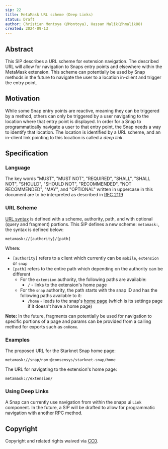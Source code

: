 ```yaml
---
sip: 22
title: MetaMask URL scheme (Deep Links)
status: Draft
author: Christian Montoya (@Montoya), Hassan Malik(@hmalik88)
created: 2024-09-13
---
```


## Abstract

This SIP describes a URL scheme for extension navigation. The described URL will allow for navigation to Snaps entry points and elsewhere within the MetaMask extension. This scheme can potentially be used by Snap methods in the future to navigate the user to a location in-client and trigger the entry point. 

## Motivation

While some Snap entry points are reactive, meaning they can be triggered by a method, others can only be triggered by a user navigating to the location where that entry point is displayed. In order for a Snap to programmatically navigate a user to that entry point, the Snap needs a way to identify that location. The location is identified by a URL scheme, and an in-client link pointing to this location is called a _deep link_.

## Specification

### Language

The key words "MUST", "MUST NOT", "REQUIRED", "SHALL", "SHALL NOT",
"SHOULD", "SHOULD NOT", "RECOMMENDED", "NOT RECOMMENDED", "MAY", and
"OPTIONAL" written in uppercase in this document are to be interpreted as described in [RFC 2119](https://www.ietf.org/rfc/rfc2119.txt)

### URL Scheme 

[URL syntax](https://en.wikipedia.org/wiki/URL#Syntax) is defined with a scheme, authority, path, and with optional (query and fragment) portions. This SIP defines a new scheme: `metamask:`, the syntax is defined below:

`metamask://[authority]/[path]`

Where: 

- `[authority]` refers to a client which currently can be `mobile`,  `extension` or `snap`
- `[path]` refers to the entire path which depending on the authority can be different
  - For the `extension` authority, the following paths are available:
    - `/` - links to the extension's home page
  - For the `snap` authority, the path starts with the snap ID and has the following paths available to it:
    - `/home` - leads to the snap's [home page](/SIPS/sip-15.md) (which is its settings page if it doesn't have a home page)

**Note:** In the future, fragments can potentially be used for navigation to specific portions of a page and params can be provided from a calling method for exports such as `onHome`.

### Examples

The proposed URL for the Starknet Snap home page: 

`metamask://snap/npm:@consensys/starknet-snap/home`

The URL for navigating to the extension's home page:

`metamask://extension/`

### Using Deep Links

A Snap can currently use navigation from within the snaps ui `Link` component. In the future, a SIP will be drafted to allow for programmatic navigation with another RPC method.

## Copyright

Copyright and related rights waived via [CC0](../LICENSE).